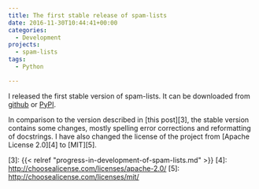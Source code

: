 ```yaml
---
title: The first stable release of spam-lists
date: 2016-11-30T10:44:41+00:00
categories:
  - Development
projects:
  - spam-lists
tags:
  - Python

---
```

I released the first stable version of spam-lists. It can be downloaded from [github][1] or [PyPI][2].

In comparison to the version described in [this post][3], the stable version contains some changes, mostly spelling error corrections and reformatting of docstrings. I have also changed the license of the project from [Apache License 2.0][4] to [MIT][5].

 [1]: https://github.com/piotr-rusin/spam-lists/releases
 [2]: https://pypi.python.org/pypi/spam-lists
 [3]: {{< relref "progress-in-development-of-spam-lists.md" >}}
 [4]: http://choosealicense.com/licenses/apache-2.0/
 [5]: http://choosealicense.com/licenses/mit/
